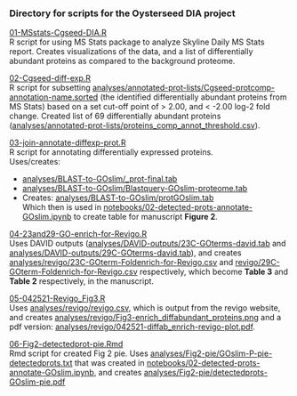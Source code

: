 ### Directory for scripts for the Oysterseed DIA project

[01-MSstats-Cgseed-DIA.R](https://github.com/grace-ac/paper-pacific.oyster-larvae/blob/master/scripts/01-MSstats-Cgseed-DIA.R)    
R script for using MS Stats package to analyze Skyline Daily MS Stats report. Creates visualizations of the data, and a list of differentially abundant proteins as compared to the background proteome.

[02-Cgseed-diff-exp.R](https://github.com/grace-ac/paper-pacific.oyster-larvae/blob/master/scripts/02-Cgseed-diff-exp.R)   
R script for subsetting [analyses/annotated-prot-lists/Cgseed-protcomp-annotation-name.sorted](https://github.com/grace-ac/paper-pacific.oyster-larvae/blob/master/analyses/annotated-prot-lists/Cgseed-protcomp-annotation-name.sorted) (the identified differentially abundant proteins from MS Stats) based on a set cut-off point of > 2.00, and < -2.00 log-2 fold change. Created list of 69 differentially abundant proteins ([analyses/annotated-prot-lists/proteins_comp_annot_threshold.csv](https://github.com/grace-ac/paper-pacific.oyster-larvae/blob/master/analyses/annotated-prot-lists/proteins_comp_annot_threshold.csv)).

[03-join-annotate-diffexp-prot.R](https://github.com/grace-ac/paper-pacific.oyster-larvae/blob/master/scripts/03-join-annotate-diffexp-prot.R)    
R script for annotating differentially expressed proteins.     
Uses/creates:    
- [analyses/BLAST-to-GOslim/_prot-final.tab](https://github.com/grace-ac/paper-pacific.oyster-larvae/blob/master/analyses/BLAST-to-GOslim/_prot-final.tab)   
- [analyses/BLAST-to-GOslim/Blastquery-GOslim-proteome.tab](https://github.com/grace-ac/paper-pacific.oyster-larvae/blob/master/analyses/BLAST-to-GOslim/Blastquery-GOslim-proteome.tab)    
- Creates: [analyses/BLAST-to-GOslim/protGOslim.tab](https://github.com/grace-ac/paper-pacific.oyster-larvae/blob/master/analyses/BLAST-to-GOslim/protGOslim.tab)   
Which then is used in [notebooks/02-detected-prots-annotate-GOslim.ipynb](https://github.com/grace-ac/paper-pacific.oyster-larvae/blob/master/notebooks/02-detected-prots-annotate-GOslim.ipynb) to create table for manuscript **Figure 2**.

[04-23and29-GO-enrich-for-Revigo.R](https://github.com/grace-ac/paper-pacific.oyster-larvae/blob/master/scripts/04-23and29-GO-enrich-for-Revigo.R)    
Uses DAVID outputs ([analyses/DAVID-outputs/23C-GOterms-david.tab](https://github.com/grace-ac/paper-pacific.oyster-larvae/blob/master/analyses/DAVID-outputs/23C-GOterms-david.tab) and [analyses/DAVID-outputs/29C-GOterms-david.tab](https://github.com/grace-ac/paper-pacific.oyster-larvae/blob/master/analyses/DAVID-outputs/29C-GOterms-david.tab)), and creates [analyses/revigo/23C-GOterm-Foldenrich-for-Revigo.csv](https://github.com/grace-ac/paper-pacific.oyster-larvae/blob/master/analyses/revigo/23C-GOterm-Foldenrich-for-Revigo.csv) and [revigo/29C-GOterm-Foldenrich-for-Revigo.csv](https://github.com/grace-ac/paper-pacific.oyster-larvae/blob/master/analyses/revigo/29C-GOterm-Foldenrich-for-Revigo.csv) respectively, which become **Table 3** and **Table 2** respectively, in the manuscript.

[05-042521-Revigo_Fig3.R](https://github.com/grace-ac/paper-pacific.oyster-larvae/blob/master/scripts/05-042521-Revigo_Fig3.R)      
Uses [analyses/revigo/revigo.csv](https://github.com/grace-ac/paper-pacific.oyster-larvae/blob/master/analyses/revigo/revigo.csv), which is output from the revigo website, and creates [analyses/revigo/Fig3-enrich_diffabundant_proteins.png](https://github.com/grace-ac/paper-pacific.oyster-larvae/blob/master/analyses/revigo/Fig3-enrich_diffabundant_proteins.png) and a pdf version: [analyses/revigo/042521-diffab_enrich-revigo-plot.pdf](https://github.com/grace-ac/paper-pacific.oyster-larvae/blob/master/analyses/revigo/042521-diffab_enrich-revigo-plot.pdf).

[06-Fig2-detectedprot-pie.Rmd](https://github.com/grace-ac/paper-pacific.oyster-larvae/blob/master/scripts/06-Fig2-detectedprot-pie.Rmd)      
Rmd script for created Fig 2 pie. Uses [analyses/Fig2-pie/GOslim-P-pie-detectedprots.txt](https://github.com/grace-ac/paper-pacific.oyster-larvae/blob/master/analyses/Fig2-pie/GOslim-P-pie-detectedprots.txt) that was created in [notebooks/02-detected-prots-annotate-GOslim.ipynb](https://github.com/grace-ac/paper-pacific.oyster-larvae/blob/master/notebooks/02-detected-prots-annotate-GOslim.ipynb), and creates [analyses/Fig2-pie/detectedprots-GOslim-pie.pdf](https://github.com/grace-ac/paper-pacific.oyster-larvae/blob/master/analyses/Fig2-pie/detectedprots-GOslim-pie.pdf)    
